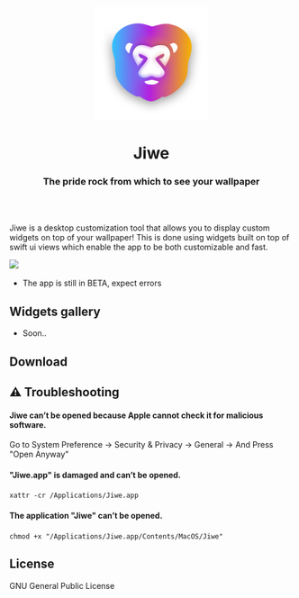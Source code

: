<div align="center">
    <img src="images/jiwe.png" width="200" height="200">
    <h1>Jiwe</h1>
    <h3>The pride rock from which to see your wallpaper</h3>
    <br>
    <br>
</div>

Jiwe is a desktop customization tool that allows you to display custom widgets on top of your wallpaper! This is done using widgets built on top of swift ui views which enable the app to be both customizable and fast.

<img src="images/clock-widget.png">

- The app is still in BETA, expect errors

## Widgets gallery
- Soon..

## Download

## ⚠️ Troubleshooting

#### Jiwe can’t be opened because Apple cannot check it for malicious software.
Go to System Preference -> Security & Privacy -> General -> And Press "Open Anyway"

#### "Jiwe.app" is damaged and can’t be opened.
```xattr -cr /Applications/Jiwe.app```

#### The application "Jiwe" can’t be opened.
```chmod +x "/Applications/Jiwe.app/Contents/MacOS/Jiwe"```

## License
GNU General Public License
